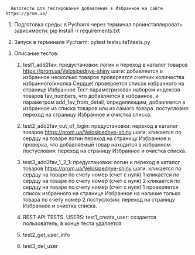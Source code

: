       Автотесты для тестирования добавления в Избранное на сайте https://prom.ua/
1. Подготовка среды:  в Pycharm через терминал проинсталлировать зависимости: pip install -r requirements.txt
2. Запуск в терминале Pycharm: pytest testsuite1\tests.py

3. Описание тестов:
   1. test1_add2fav:
   предустановки: логин и переход в каталог товаров https://prom.ua/Velosipednye-shiny
   шаги: 
         добавляется в избранное несколько товаров
         проверяется счетчик количества избранного(кнопка Сердце)
         проверяется список избранного на странице Избранное
   Тест параметризован набором индексов товаров fav_numbers, что добавляется в избранное, и параметром add_fav_from_detail, определяющим, добавляется в избранное из списка товаров или из самого товара.
   постусловия: переход на страницу Избранное и очистка списка.

   2. test2_add2fav_out_of_login:
   предустановки: переход в каталог товаров https://prom.ua/Velosipednye-shiny
   шаги:
         кликается по сердцу на товаре
         логин
         переход на страницу Избранное и проверка, что добавляемый товар находится в избранном
   постусловия: переход на страницу Избранное и очистка списка.

   3. test3_add2fav_1_2_1:
   предустановки: логин и переход в каталог товаров https://prom.ua/Velosipednye-shiny
   шаги: 
         кликается по сердцу на товаре по счету номер (счет с нуля) 1
         кликается по сердцу на товаре по счету номер (счет с нуля) 2
         кликается по сердцу на товаре по счету номер (счет с нуля) 1
         проверяется список избранного на странице Избранное на наличие только товара по счету номер 2
   постусловия: переход на страницу Избранное и очистка списка.
   4. REST API TESTS. USERS:
   test1_create_user:
   создается пользователь, в конце теста удаляется
   5. test2_get_user_info
   6. test3_del_user


